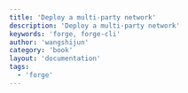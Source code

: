 ```yaml
---
title: 'Deploy a multi-party network'
description: 'Deploy a multi-party network'
keywords: 'forge, forge-cli'
author: 'wangshijun'
category: 'book'
layout: 'documentation'
tags:
  - 'forge'
---
```


